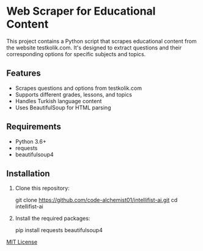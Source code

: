 # Web Scraper for Educational Content

This project contains a Python script that scrapes educational content from the website testkolik.com. It's designed to extract questions and their corresponding options for specific subjects and topics.

## Features

- Scrapes questions and options from testkolik.com
- Supports different grades, lessons, and topics
- Handles Turkish language content
- Uses BeautifulSoup for HTML parsing

## Requirements

- Python 3.6+
- requests
- beautifulsoup4

## Installation

1. Clone this repository:

   git clone https://github.com/code-alchemist01/intellifist-ai.git
   cd intellifist-ai


2. Install the required packages:

     pip install requests beautifulsoup4
   

   
   
[MIT License](https://opensource.org/licenses/MIT)
